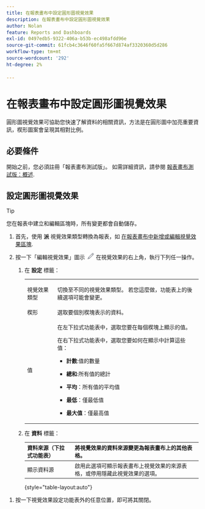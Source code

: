```yaml
---
title: 在報表畫布中設定圓形圖視覺效果
description: 在報表畫布中設定圓形圖視覺效果
author: Nolan
feature: Reports and Dashboards
exl-id: 0497edb5-9322-406a-b53b-ec498afdd96e
source-git-commit: 61fcb4c3646f60fa5f667d874af3320360d5d286
workflow-type: tm+mt
source-wordcount: '292'
ht-degree: 2%

---
```



# 在報表畫布中設定圓形圖視覺效果

圓形圖視覺效果可協助您快速了解資料的相關資訊，方法是在圓形圖中加亮重要資訊，楔形圖案會呈現其相對比例。

## 必要條件

開始之前，您必須註冊「報表畫布測試版」。 如需詳細資訊，請參閱 [報表畫布測試版：概述](/help/quicksilver/product-announcements/betas/reporting-canvas-beta/reporting-canvas-beta-overview.md).

## 設定圓形圖視覺效果

>[!TIP]
>
>您在報表中建立和編輯區塊時，所有變更都會自動儲存。

1. 首先，使用 **派** 視覺效果類型轉換為報表，如 [在報表畫布中新增或編輯視覺效果區塊](../../../reports-and-dashboards/reporting-canvas/visualization-blocks/add-or-edit-report-visualization.md).

1. 按一下「編輯視覺效果」圖示 ![](assets/edit-icon.png) 在視覺效果的右上角，執行下列任一操作。

   1. 在 **設定** 標籤：

      <table style="table-layout:auto">
       <col>
       <col>
       <tbody>
        <tr>
         <td role="rowheader">視覺效果類型</td>
         <td><p>切換至不同的視覺效果類型。 若您這麼做，功能表上的後續選項可能會變更。</p></td>
        </tr>
        <tr>
         <td role="rowheader">楔形</td>
         <td>選取要個別楔塊表示的資料。</td>
        </tr>
        <tr>
         <td role="rowheader">值</td>
         <td><p>在左下拉式功能表中，選取您要在每個楔塊上顯示的值。</p><p>在右下拉式功能表中，選取您要如何在顯示中計算這些值：</p>
          <ul>
           <li><p><b>計數</b>:值的數量</p></li>
           <li><p><b>總和</b>:所有值的總計 </p></li>
           <li><p><b>平均</b>：所有值的平均值</p></li>
           <li><p><b>最低</b>：僅最低值</p></li>
           <li><p><b>最大值</b>：僅最高值</p></li>
          </ul></td>
        </tr>
       </tbody>
      </table>

   1. 在 **資料** 標籤：

      | 資料來源（下拉式功能表） | 將視覺效果的資料來源變更為報表畫布上的其他表格。 |
      |---|---|
      | 顯示資料源 | 啟用此選項可顯示報表畫布上視覺效果的來源表格，或停用隱藏此視覺效果的選項。 |

      {style=&quot;table-layout:auto&quot;}

<!--   
      NOLAN-FLAG: convert table to html. 
      -->

1. 按一下視覺效果設定功能表外的任意位置，即可將其關閉。
